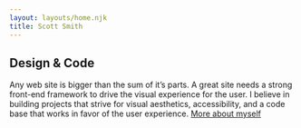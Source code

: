 ```yaml
---
layout: layouts/home.njk
title: Scott Smith
---
```

<h2 class="margin-top-0">Design & Code</h2>

Any web site is bigger than the sum of it’s parts. A great site needs a strong front-end framework to drive the visual experience for the user. I believe in building projects that strive for visual aesthetics, accessibility, and a code base that works in favor of the user experience. <a href="about/">More about myself</a>
